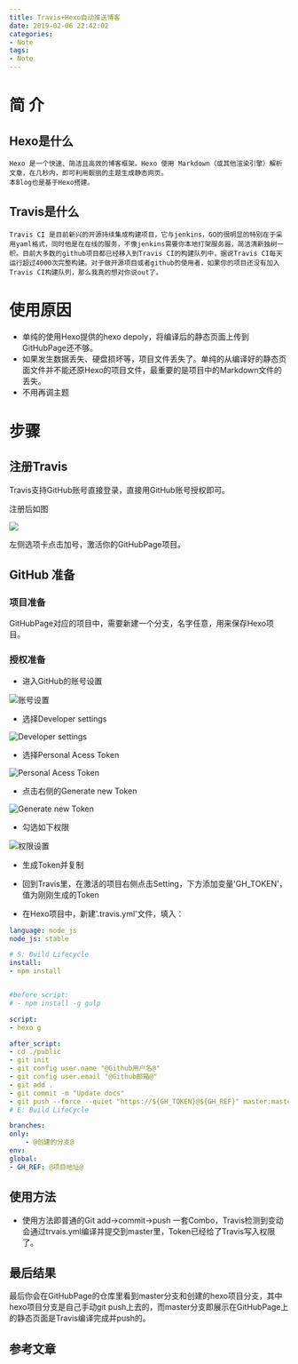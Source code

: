```yaml
---
title: Travis+Hexo自动推送博客
date: 2019-02-06 22:42:02
categories:
- Note
tags:
- Note
---
```

# 简 介

## Hexo是什么

    Hexo 是一个快速、简洁且高效的博客框架。Hexo 使用 Markdown（或其他渲染引擎）解析文章，在几秒内，即可利用靓丽的主题生成静态网页。
    本Blog也是基于Hexo搭建。

## Travis是什么

    Travis CI 是目前新兴的开源持续集成构建项目，它与jenkins，GO的很明显的特别在于采用yaml格式，同时他是在在线的服务，不像jenkins需要你本地打架服务器，简洁清新独树一帜。目前大多数的github项目都已经移入到Travis CI的构建队列中，据说Travis CI每天运行超过4000次完整构建。对于做开源项目或者github的使用者，如果你的项目还没有加入Travis CI构建队列，那么我真的想对你说out了。  

# 使用原因

* 单纯的使用Hexo提供的hexo depoly，将编译后的静态页面上传到GitHubPage还不够。
* 如果发生数据丢失、硬盘损坏等，项目文件丢失了。单纯的从编译好的静态页面文件并不能还原Hexo的项目文件，最重要的是项目中的Markdown文件的丢失。
* 不用再调主题

# 步骤

## 注册Travis

Travis支持GitHub账号直接登录，直接用GitHub账号授权即可。

注册后如图

![](https://i.loli.net/2019/02/06/5c5afb068ebdf.jpg)

左侧选项卡点击加号，激活你的GitHubPage项目。

## GitHub 准备

### 项目准备

GitHubPage对应的项目中，需要新建一个分支，名字任意，用来保存Hexo项目。

### 授权准备

* 进入GitHub的账号设置

![账号设置](https://i.loli.net/2019/02/06/5c5afc7c753b2.jpg)

* 选择Developer settings

![Developer settings](https://i.loli.net/2019/02/06/5c5afcc768831.jpg)

* 选择Personal Acess Token

![Personal Acess Token](https://i.loli.net/2019/02/06/5c5afc7c5b4e7.jpg)

* 点击右侧的Generate new Token

![Generate new Token](https://i.loli.net/2019/02/06/5c5afdb0111cc.jpg)

* 勾选如下权限

![权限设置](https://i.loli.net/2019/02/06/5c5afe1f2dcc3.jpg)

* 生成Token并复制

* 回到Travis里，在激活的项目右侧点击Setting，下方添加变量'GH_TOKEN'，值为刚刚生成的Token

* 在Hexo项目中，新建'.travis.yml'文件，填入：

``` yml
language: node_js
node_js: stable

# S: Build Lifecycle
install:
- npm install


#before_script:
# - npm install -g gulp

script:
- hexo g

after_script:
- cd ./public
- git init
- git config user.name "@Github用户名@"
- git config user.email "@Github邮箱@"
- git add .
- git commit -m "Update docs"
- git push --force --quiet "https://${GH_TOKEN}@${GH_REF}" master:master
# E: Build LifeCycle

branches:
only:
    - @创建的分支@
env:
global:
- GH_REF: @项目地址@
```

## 使用方法

* 使用方法即普通的Git add->commit->push 一套Combo，Travis检测到变动会通过trvais.yml编译并提交到master里，Token已经给了Travis写入权限了。

## 最后结果

最后你会在GitHubPage的仓库里看到master分支和创建的hexo项目分支，其中hexo项目分支是自己手动git push上去的，而master分支即展示在GitHubPage上的静态页面是Travis编译完成并push的。

## 参考文章

[](https://www.2cto.com/kf/201605/505702.html)